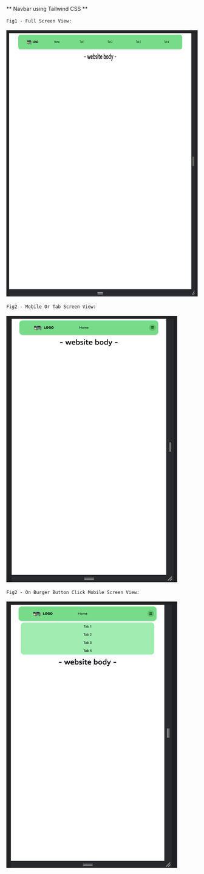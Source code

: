 ** Navbar using Tailwind CSS **

`Fig1 - Full Screen View:`
<br />   
<img src=https://github.com/NeilJoseph019/Components_using_TailwindCSS/blob/0595432a7df36099ebe9bc5d331f9709af9257dc/Project_images/navbar_1.png width="900" height="700">

`Fig2 - Mobile Or Tab Screen View:`
<br />   
<img src=https://github.com/NeilJoseph019/Components_using_TailwindCSS/blob/0595432a7df36099ebe9bc5d331f9709af9257dc/Project_images/navbar_2.png width="450" height="700">

`Fig2 - On Burger Button Click Mobile Screen View:`
<br />   
<img src=https://github.com/NeilJoseph019/Components_using_TailwindCSS/blob/0595432a7df36099ebe9bc5d331f9709af9257dc/Project_images/navbar_3.png width="450" height="700">
 
